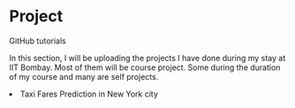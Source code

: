 # Project
GitHub tutorials

In this section, I will be uploading the projects I have done during my stay at IIT Bombay. Most of them will be course project. Some during the duration of my course and many are self projects.
<li> Taxi Fares Prediction in New York city

